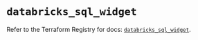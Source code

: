 # `databricks_sql_widget`

Refer to the Terraform Registry for docs: [`databricks_sql_widget`](https://registry.terraform.io/providers/databricks/databricks/1.72.0/docs/resources/sql_widget).
